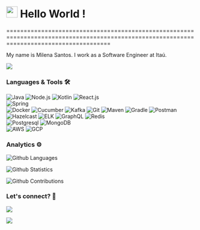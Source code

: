 
<h1><img src="https://emojis.slackmojis.com/emojis/images/1531849430/4246/blob-sunglasses.gif?1531849430" width="30"/> Hello World ! </h1>
==========================================================================================================================================


My name is Milena Santos. I work as a Software Engineer at Itaú.

![](http://estruyf-github.azurewebsites.net/api/VisitorHit?user=milenaps&repo=milenaps&countColorcountColor)

### Languages & Tools 🛠  
![Java](https://img.shields.io/badge/-Java-05122A?style=flat&color=green)&nbsp;![Node.js](https://img.shields.io/badge/-Node.js-05122A?style=flat&color=green)&nbsp;![Kotlin](https://img.shields.io/badge/-Kotlin-05122A?style=flat&color=green)&nbsp;![React.js](https://img.shields.io/badge/-React.js-05122A?style=flat&color=green)&nbsp;  
![Spring](https://img.shields.io/badge/-Spring-05122A?style=flat&color=orange)&nbsp;  
![Docker](https://img.shields.io/badge/-Docker-05122A?style=flat&color=gray)&nbsp;![Cucumber](https://img.shields.io/badge/-Cucumber-05122A?style=flat&color=gray)&nbsp;![Kafka](https://img.shields.io/badge/-Kafka-05122A?style=flat&color=gray)&nbsp;![Git](https://img.shields.io/badge/-Git-05122A?style=flat&color=gray)&nbsp;![Maven](https://img.shields.io/badge/-Maven-05122A?style=flat&color=gray)&nbsp;![Gradle](https://img.shields.io/badge/-Gradle-05122A?style=flat&color=gray)&nbsp;![Postman](https://img.shields.io/badge/-Postman-05122A?style=flat&color=gray)&nbsp;![Hazelcast](https://img.shields.io/badge/-Hazelcast-05122A?style=flat&color=gray)&nbsp;![ELK](https://img.shields.io/badge/-ELK-05122A?style=flat&color=gray)&nbsp;![GraphQL](https://img.shields.io/badge/-GraphQL-05122A?style=flat&color=gray)&nbsp;![Redis](https://img.shields.io/badge/-Redis-05122A?style=flat&color=gray)&nbsp;  
![Postgresql](https://img.shields.io/badge/-Postgresql-05122A?style=flat&color=yellow)&nbsp;![MongoDB](https://img.shields.io/badge/-MongoDB-05122A?style=flat&color=yellow)&nbsp;  
![AWS](https://img.shields.io/badge/-AWS-05122A?style=flat&color=blue)&nbsp;![GCP](https://img.shields.io/badge/-GCP-05122A?style=flat&color=blue)&nbsp;  


### Analytics ⚙️

![Github Languages](https://github-readme-stats.vercel.app/api/top-langs/?username=milenaps&layout=compact&count_private=true)

![Github Statistics](https://github-readme-stats.vercel.app/api/?username=milenaps&count_private=true&show_icons=true)

![Github Contributions](https://github-readme-streak-stats.herokuapp.com/?user=milenaps&hide_border=true)

### Let's connect? 🤝

<p align="left">

<a href="https://linkedin/in/milenaps"><img src="https://img.shields.io/badge/-LinkedIn-0077B5?style=flat&logo=Linkedin&logoColor=white"/></a>

<a href="https://milena-santos.medium.com"><img src="https://img.shields.io/badge/-Medium-%2312100E?style=flat&logo=medium&logoColor=white"/></a>

</p>